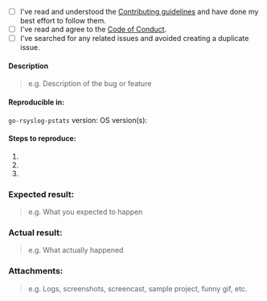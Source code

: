 * [ ] I've read and understood the [Contributing guidelines](./CONTRIBUTING.md) and have done my best effort to follow them.
* [ ] I've read and agree to the [Code of Conduct](./CODE_OF_CONDUCT.md).
* [ ] I've searched for any related issues and avoided creating a duplicate issue.

#### Description

> e.g. Description of the bug or feature

#### Reproducible in:

`go-rsyslog-pstats` version:
OS version(s):

#### Steps to reproduce:

1. 
2. 
3. 

### Expected result:

> e.g. What you expected to happen

### Actual result:

> e.g. What actually happened

### Attachments:

> e.g. Logs, screenshots, screencast, sample project, funny gif, etc.


